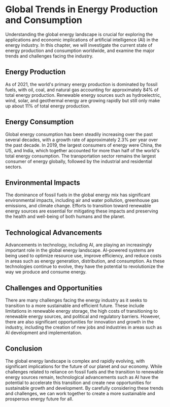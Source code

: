 Global Trends in Energy Production and Consumption
===============================================================================

Understanding the global energy landscape is crucial for exploring the applications and economic implications of artificial intelligence (AI) in the energy industry. In this chapter, we will investigate the current state of energy production and consumption worldwide, and examine the major trends and challenges facing the industry.

Energy Production
-----------------

As of 2021, the world's primary energy production is dominated by fossil fuels, with oil, coal, and natural gas accounting for approximately 84% of total energy production. Renewable energy sources such as hydroelectric, wind, solar, and geothermal energy are growing rapidly but still only make up about 11% of total energy production.

Energy Consumption
------------------

Global energy consumption has been steadily increasing over the past several decades, with a growth rate of approximately 2.3% per year over the past decade. In 2019, the largest consumers of energy were China, the US, and India, which together accounted for more than half of the world's total energy consumption. The transportation sector remains the largest consumer of energy globally, followed by the industrial and residential sectors.

Environmental Impacts
---------------------

The dominance of fossil fuels in the global energy mix has significant environmental impacts, including air and water pollution, greenhouse gas emissions, and climate change. Efforts to transition toward renewable energy sources are essential for mitigating these impacts and preserving the health and well-being of both humans and the planet.

Technological Advancements
--------------------------

Advancements in technology, including AI, are playing an increasingly important role in the global energy landscape. AI-powered systems are being used to optimize resource use, improve efficiency, and reduce costs in areas such as energy generation, distribution, and consumption. As these technologies continue to evolve, they have the potential to revolutionize the way we produce and consume energy.

Challenges and Opportunities
----------------------------

There are many challenges facing the energy industry as it seeks to transition to a more sustainable and efficient future. These include limitations in renewable energy storage, the high costs of transitioning to renewable energy sources, and political and regulatory barriers. However, there are also significant opportunities for innovation and growth in the industry, including the creation of new jobs and industries in areas such as AI development and implementation.

Conclusion
----------

The global energy landscape is complex and rapidly evolving, with significant implications for the future of our planet and our economy. While challenges related to reliance on fossil fuels and the transition to renewable energy sources remain, technological advancements such as AI have the potential to accelerate this transition and create new opportunities for sustainable growth and development. By carefully considering these trends and challenges, we can work together to create a more sustainable and prosperous energy future for all.
